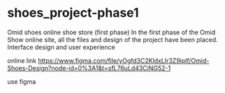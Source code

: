 # shoes_project-phase1
Omid shoes online shoe store (first phase) In the first phase of the Omid Show online site, all the files and design of the project have been placed. Interface design and user experience

online link 
https://www.figma.com/file/yOgfd3C2KldxLIr3Z9iplf/Omid-Shoes-Design?node-id=0%3A1&t=sfL76uLd43CiNG52-1

use figma
